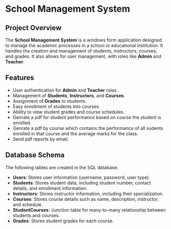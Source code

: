 # School Management System

## Project Overview

The **School Management System** is a windows form application designed to manage the academic processes in a school or educational institution. 
It handles the creation and management of students, instructors, courses, and grades. It also allows for user management, with roles like **Admin** and **Teacher**.

## Features

- User authentication for **Admin** and **Teacher** roles.
- Management of **Students**, **Instructors**, and **Courses**.
- Assignment of **Grades** to students.
- Easy enrollment of students into courses.
- Ability to view student grades and course schedules.
- Genrate a pdf for student performance based on course the student is enrolled.
- Genrate a pdf by course which contains the performance of all sudents enrolled in that course and the average marks for the class.
- Send pdf reports by email.

## Database Schema

The following tables are created in the SQL database:

- **Users**: Stores user information (username, password, user type).
- **Students**: Stores student data, including student number, contact details, and enrollment information.
- **Instructors**: Stores instructor information, including their specialization.
- **Courses**: Stores course details such as name, description, instructor, and schedule.
- **StudentCourses**: Junction table for many-to-many relationship between students and courses.
- **Grades**: Stores student grades for each course.

